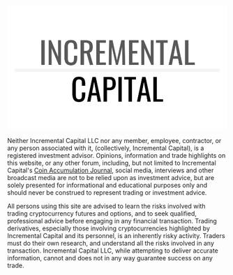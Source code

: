 ![incremental capital banner image](/incremental-capital-header.png)

Neither Incremental Capital LLC nor any member, employee, contractor, or any person associated with it, (collectively, Incremental Capital), is a registered investment advisor. Opinions, information and trade highlights on this website, or any other forum, including, but not limited to Incremental Capital's [Coin Accumulation Journal](https://www.incremental.capital/), social media, interviews and other broadcast media are not to be relied upon as investment advice, but are solely presented for informational and educational purposes only and should never be construed to represent trading or investment advice. 

All persons using this site are advised to learn the risks involved with trading cryptocurrency futures and options, and to seek qualified, professional advice before engaging in any financial transaction.  Trading derivatives, especially those involving cryptocurrencies highlighted by Incremental Capital and its personnel, is an inherently risky activity. Traders must do their own research, and understand all the risks involved in any transaction. Incremental Capital LLC, while attempting to deliver accurate information, cannot and does not in any way guarantee success on any trade.
